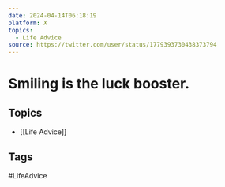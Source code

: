 ```yaml
---
date: 2024-04-14T06:18:19
platform: X
topics:
  - Life Advice
source: https://twitter.com/user/status/1779393730438373794
---
```

# Smiling is the luck booster.

## Topics
- [[Life Advice]]

## Tags
#LifeAdvice
